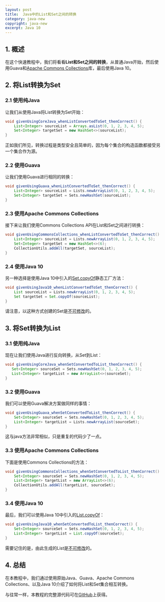 ```yaml
---
layout: post
title:  Java中的List和Set之间的转换
category: java-new
copyright: java-new
excerpt: Java 10
---
```


## 1. 概述

在这个快速教程中，我们将看看**List和Set之间的转换**，从普通Java开始，然后使用Guava和[Apache Commons Collections](https://commons.apache.org/proper/commons-collections/)库，最后使用Java 10。

## 2. 将List转换为Set

### 2.1 使用纯Java

让我们从使用Java将List转换为Set开始：

```java
void givenUsingCoreJava_whenListConvertedToSet_thenCorrect() {
    List<Integer> sourceList = Arrays.asList(0, 1, 2, 3, 4, 5);
    Set<Integer> targetSet = new HashSet<>(sourceList);
}
```

正如我们所见，转换过程是类型安全且简单的，因为每个集合的构造函数都接受另一个集合作为源。

### 2.2 使用Guava

让我们使用Guava进行相同的转换：

```java
void givenUsingGuava_whenListConvertedToSet_thenCorrect() {
    List<Integer> sourceList = Lists.newArrayList(0, 1, 2, 3, 4, 5);
    Set<Integer> targetSet = Sets.newHashSet(sourceList);
}
```

### 2.3 使用Apache Commons Collections

接下来让我们使用Commons Collections API在List和Set之间进行转换：

```java
void givenUsingCommonsCollections_whenListConvertedToSet_thenCorrect() {
    List<Integer> sourceList = Lists.newArrayList(0, 1, 2, 3, 4, 5);
    Set<Integer> targetSet = new HashSet<>(6);
    CollectionUtils.addAll(targetSet, sourceList);
}
```

### 2.4 使用Java 10

另一种选择是使用Java 10中引入的[Set.copyOf](https://docs.oracle.com/en/java/javase/11/docs/api/java.base/java/util/Set.html#copyOf(java.util.Collection))静态工厂方法：

```java
void givenUsingJava10_whenListConvertedToSet_thenCorrect() {
    List sourceList = Lists.newArrayList(0, 1, 2, 3, 4, 5);
    Set targetSet = Set.copyOf(sourceList);
}
```

请注意，以这种方式创建的Set是[不可修改](https://docs.oracle.com/en/java/javase/11/docs/api/java.base/java/util/Set.html#unmodifiable)的。

## 3. 将Set转换为List

### 3.1 使用纯Java

现在让我们使用Java进行反向转换，从Set到List：

```java
void givenUsingCoreJava_whenSetConvertedToList_thenCorrect() {
   Set<Integer> sourceSet = Sets.newHashSet(0, 1, 2, 3, 4, 5);
   List<Integer> targetList = new ArrayList<>(sourceSet);
}
```

### 3.2 使用Guava

我们可以使用Guava解决方案做同样的事情：

```java
void givenUsingGuava_whenSetConvertedToList_thenCorrect() {
    Set<Integer> sourceSet = Sets.newHashSet(0, 1, 2, 3, 4, 5);
    List<Integer> targetList = Lists.newArrayList(sourceSet);
}
```

这与java方法非常相似，只是重复的代码少了一点。

### 3.3 使用Apache Commons Collections

下面是使用Commons Collections的方法：

```java
void givenUsingCommonsCollections_whenSetConvertedToList_thenCorrect() {
    Set<Integer> sourceSet = Sets.newHashSet(0, 1, 2, 3, 4, 5);
    List<Integer> targetList = new ArrayList<>(6);
    CollectionUtils.addAll(targetList, sourceSet);
}
```

### 3.4 使用Java 10

最后，我们可以使用Java 10中引入的[List.copyOf](https://docs.oracle.com/en/java/javase/11/docs/api/java.base/java/util/List.html#copyOf(java.util.Collection))：

```java
void givenUsingJava10_whenSetConvertedToList_thenCorrect() {
    Set<Integer> sourceSet = Sets.newHashSet(0, 1, 2, 3, 4, 5);
    List<Integer> targetList = List.copyOf(sourceSet);
}
```

需要记住的是，由此生成的List是[不可修改](https://docs.oracle.com/en/java/javase/11/docs/api/java.base/java/util/List.html#unmodifiable)的。

## 4. 总结

在本教程中，我们通过使用原始Java、Guava、Apache Commons Collections、以及Java 10介绍了如何将List和Set集合相互转换。

与往常一样，本教程的完整源代码可在[GitHub](https://github.com/tuyucheng7/taketoday-tutorial4j/tree/master/java-core-modules/java-10)上获得。